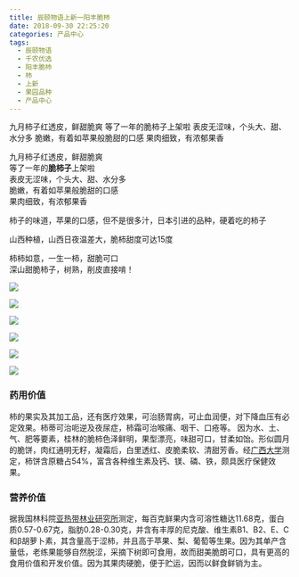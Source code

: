 ```yaml
---
title: 辰颐物语上新一阳丰脆杮
date: 2018-09-30 22:25:20
categories: 产品中心
tags:
  - 辰颐物语
  - 千农优选
  - 阳丰脆杮
  - 杮
  - 上新
  - 果园品种
  - 产品中心
---
```



九月柿子红透皮，鲜甜脆爽
等了一年的脆柿子上架啦
表皮无涩味，个头大、甜、水分多
脆嫩，有着如苹果般脆甜的口感
果肉细致，有浓郁果香


<!-- more -->


九月柿子红透皮，鲜甜脆爽  
等了一年的**脆柿子**上架啦  
表皮无涩味，个头大、甜、水分多  
脆嫩，有着如苹果般脆甜的口感  
果肉细致，有浓郁果香

柿子的味道，苹果的口感，但不是很多汁，日本引进的品种，硬着吃的柿子

山西种植，山西日夜温差大，脆柿甜度可达15度

柿柿如意，一生一柿，甜脆可口  
深山甜脆柿子，树熟，削皮直接啃！

![](http://www.zuow.cn/wp-content/uploads/2018/09/7e487d428bcb06af8ee2.jpg)

![](http://www.zuow.cn/wp-content/uploads/2018/09/20c010230f8897fa3f48.jpg)

![](http://www.zuow.cn/wp-content/uploads/2018/09/cd731b16ddc9def54ea6.jpg)

![](http://www.zuow.cn/wp-content/uploads/2018/09/0c4f6277aecc4d875ccd.jpg)

![](http://www.zuow.cn/wp-content/uploads/2018/09/0ab3f963dd7315a0da6e-1.jpg)

![](http://www.zuow.cn/wp-content/uploads/2018/09/0d9610dc58c867a0fbff.jpg)

### 药用价值

柿的果实及其加工品，还有医疗效果，可治肠胃病，可止血润便，对下降血压有必定效果。柿蒂可治呃逆及夜尿症，柿霜可治喉痛、咽干、口疮等。 因为水、土、气、肥等要素，桂林的脆柿色泽鲜明，果型漂亮，味甜可口，甘柔如饴。形似圆月的脆饼，肉红通明无籽，凝霜后，白里透红、皮脆柔软、清甜芳香。经[广西大学](https://baike.so.com/doc/3129134-3298014.html)测定，柿饼含原糖占54%，富含各种维生素及钙、镁、磷、铁，颇具医疗保健效果。

### 营养价值

据我国林科院[亚热带林业研究所](https://baike.so.com/doc/7818747-8092843.html)测定，每百克鲜果内含可溶性糖达11.68克，蛋白质0.57-0.67克，脂肪0.28-0.30克，并含有丰厚的尼克酸、维生素B1、B2、E、C和β胡萝卜素，其含量高于涩柿，并且高于苹果、梨、葡萄等生果。因为其单产含量低，老练果能够自然脱涩，采摘下树即可食用，故而甜美脆朗可口，具有更高的食用价值和开发价值。因为其果肉硬脆，便于贮运，因而以鲜食鲜销为主。